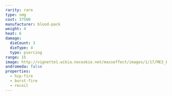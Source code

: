 ```yaml
---
rarity: rare
type: smg
cost: 37500
manufacturer: blood-pack
weight: 4
heat: 6
damage:
  dieCount: 3
  dieType: 4
  type: piercing
range: 15
image: http://vignette1.wikia.nocookie.net/masseffect/images/1/17/ME3_Blood_Pack_Punisher_Smg.png/revision/latest?cb=20120809190511
andromeda: false
properties:
  - hip-fire
  - burst-fire
  - recoil
---
```

